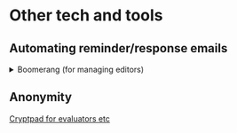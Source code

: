 # Other tech and tools

## Automating reminder/response emails

<details>

<summary>Boomerang (for managing editors)</summary>

Just wanted to let any managing editors know about a way in which you can automate your reminders to potential evaluators to save time and headspace. It is using a google chrome extension called [Boomerang](https://www.boomeranggmail.com/). We can do this using their free service.This method means you can write your reminder email at the same time as your initial email and schedule it to be delivered a period of time after the original email (maybe 10-14 days) if no response is received. If they reply, the scheduled reminder will be cancelled automatically.These are the instructions:\


1. Compose and send the email first. Send as though it is a normal email.
2. After sending, look in sent folder.
3. Click reply to the email that was just sent.
4. Write out your reminder email.
5. Click send later and tick “if no reply” and choose the time you would like it to be sent.
6. Click confirm.

Hopefully this saves some time, especially if you reuse a generic reminder email format.The instructions I’ve shared are for use with gmail but you can also do this with Outlook.

</details>

## Anonymity&#x20;

[Cryptpad for evaluators etc](https://docs.google.com/document/d/1sK70t0smdyt8sOtDf3Nn3TkUNTprdOkZqz7LpPjFLsQ/edit)

